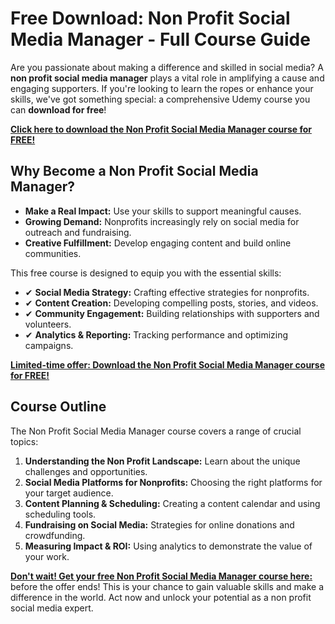 # Free Download: Non Profit Social Media Manager - Full Course Guide

Are you passionate about making a difference and skilled in social media? A **non profit social media manager** plays a vital role in amplifying a cause and engaging supporters. If you're looking to learn the ropes or enhance your skills, we've got something special: a comprehensive Udemy course you can **download for free**!

[**Click here to download the Non Profit Social Media Manager course for FREE!**](https://udemywork.com/non-profit-social-media-manager)

## Why Become a Non Profit Social Media Manager?

*   **Make a Real Impact:** Use your skills to support meaningful causes.
*   **Growing Demand:** Nonprofits increasingly rely on social media for outreach and fundraising.
*   **Creative Fulfillment:** Develop engaging content and build online communities.

This free course is designed to equip you with the essential skills:

*   ✔ **Social Media Strategy:** Crafting effective strategies for nonprofits.
*   ✔ **Content Creation:** Developing compelling posts, stories, and videos.
*   ✔ **Community Engagement:** Building relationships with supporters and volunteers.
*   ✔ **Analytics & Reporting:** Tracking performance and optimizing campaigns.

[**Limited-time offer: Download the Non Profit Social Media Manager course for FREE!**](https://udemywork.com/non-profit-social-media-manager)

## Course Outline

The Non Profit Social Media Manager course covers a range of crucial topics:

1.  **Understanding the Non Profit Landscape:** Learn about the unique challenges and opportunities.
2.  **Social Media Platforms for Nonprofits:** Choosing the right platforms for your target audience.
3.  **Content Planning & Scheduling:** Creating a content calendar and using scheduling tools.
4.  **Fundraising on Social Media:** Strategies for online donations and crowdfunding.
5.  **Measuring Impact & ROI:** Using analytics to demonstrate the value of your work.

[**Don't wait! Get your free Non Profit Social Media Manager course here:**](https://udemywork.com/non-profit-social-media-manager) before the offer ends! This is your chance to gain valuable skills and make a difference in the world. Act now and unlock your potential as a non profit social media expert.
